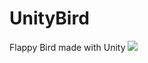 UnityBird
=========

Flappy Bird made with Unity
<img src="https://cloud.githubusercontent.com/assets/1802419/11369959/4e392028-92fc-11e5-9f1c-92b731b52814.gif">
